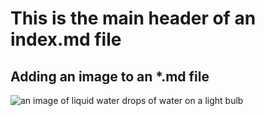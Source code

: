 # This is the main header of an index.md file

## Adding an image to an *.md file
![an image of liquid water drops of water on a light bulb](https://images.unsplash.com/photo-1470137237906-d8a4f71e1966?q=80&w=1887&auto=format&fit=crop&ixlib=rb-4.0.3&ixid=M3wxMjA3fDB8MHxwaG90by1wYWdlfHx8fGVufDB8fHx8fA%3D%3D)
